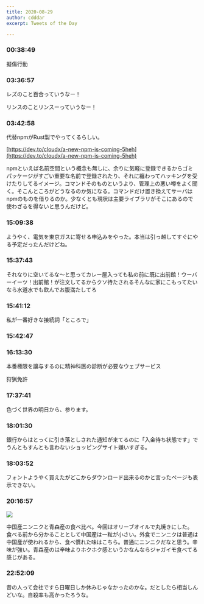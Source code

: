 ```yaml
---
title: 2020-08-29
author: cdddar
excerpt: Tweets of the Day

---
```


### 00:38:49

擬傷行動

### 03:36:57

レズのこと百合っていうなー！

リンスのことリンスーっていうなー！

### 03:42:58

代替npmがRust製でやってくるらしい。

[https://dev.to/cloudx/a-new-npm-is-coming-5heh](https://dev.to/cloudx/a-new-npm-is-coming-5heh)

npmといえば名前空間という概念も無しに、余りに気軽に登録できるからゴミパッケージがすごい重要な名前で登録されたり、それに纏わってハッキングを受けたりしてるイメージ。コマンドそのものというより、管理上の悪い噂をよく聞く。そこんところがどうなるのか気になる。コマンドだけ置き換えてサーバはnpmのものを借りるのか。少なくとも現状は主要ライブラリがそこにあるので使わざるを得ないと思うんだけど。

### 15:09:38

ようやく、電気を東京ガスに寄せる申込みをやった。本当は引っ越してすぐにやる予定だったんだけどね。

### 15:37:43

それなりに空いてるな〜と思ってカレー屋入っても私の前に既に出前館！ウーバーイーツ！出前館！が注文してるからクソ待たされるそんなに家にこもってたいなら水道水でも飲んでお腹満たしてろ

### 15:41:12

私が一番好きな接続詞「ところで」

### 15:42:47

<blockquote class="twitter-tweet"><p lang="ja" dir="ltr"></p><a href="https://twitter.com/kojikimo/status/1299242497567203328?ref_src=twsrc%5Etfw"></a></blockquote><script async src="https://platform.twitter.com/widgets.js" charset="utf-8"></script>

### 16:13:30

<blockquote class="twitter-tweet"><p lang="ja" dir="ltr"></p><a href="https://twitter.com/tikal/status/1299556557068271617?ref_src=twsrc%5Etfw"></a></blockquote><script async src="https://platform.twitter.com/widgets.js" charset="utf-8"></script>

本番権限を譲与するのに精神科医の診断が必要なウェブサービス

狩猟免許

### 17:37:41

色づく世界の明日から、参ります。

### 18:01:30

銀行からはとっくに引き落としされた通知が来てるのに「入金待ち状態です」でうんともすんとも言わないショッピングサイト嫌いすぎる。

### 18:03:52

フォントようやく買えたがどこからダウンロード出来るのかと言ったページも表示できない。

### 20:16:57

![](https://pbs.twimg.com/media/EglXRqpU0AItvbF?format=jpg&name=large)

中国産ニンニクと青森産の食べ比べ。今回はオリーブオイルで丸焼きにした。
食べる前から分かることとして中国産は一粒が小さい。外食でニンニクは普通は中国産が使われるから、食べ慣れた味はこちら。普通にニンニクだなと思う。辛味が強い。青森産のは辛味よりホクホク感というかなんならジャガイモ食べてる感じがある。

### 22:52:09

昔の人って会社ですら日曜日しか休みじゃなかったのかな。だとしたら相当しんどいな。自殺率も高かったろうな。
